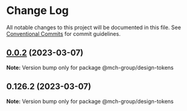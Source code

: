 # Change Log

All notable changes to this project will be documented in this file.
See [Conventional Commits](https://conventionalcommits.org) for commit guidelines.

## [0.0.2](https://bitbucket.org/mchappsrvcs/artbasel-design-tokens/compare/@mch-group/design-tokens@0.126.2...@mch-group/design-tokens@0.0.2) (2023-03-07)

**Note:** Version bump only for package @mch-group/design-tokens






## 0.126.2 (2023-03-07)

**Note:** Version bump only for package @mch-group/design-tokens
